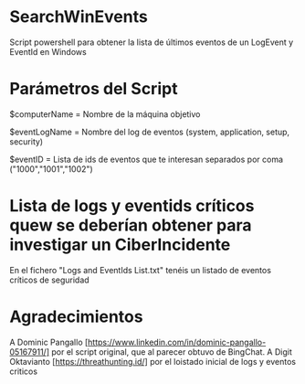 # SearchWinEvents
Script powershell para obtener la lista de últimos eventos de un LogEvent y EventId en Windows

# Parámetros del Script
$computerName = Nombre de la máquina objetivo

$eventLogName = Nombre del log de eventos (system, application, setup, security)

$eventID = Lista de ids de eventos que te interesan separados por coma ("1000","1001","1002")

# Lista de logs y eventids críticos quew se deberían obtener para investigar un CiberIncidente
En el fichero "Logs and EventIds List.txt" tenéis un listado de eventos críticos de seguridad

# Agradecimientos 

A Dominic Pangallo [https://www.linkedin.com/in/dominic-pangallo-05167911/] por el script original, que al parecer obtuvo de BingChat.
A Digit Oktavianto [https://threathunting.id/] por el loistado inicial de logs y eventos criticos
